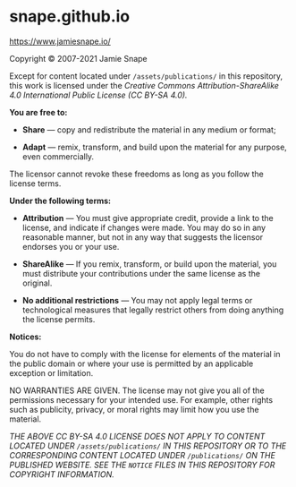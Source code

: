 # snape.github.io

<https://www.jamiesnape.io/>

Copyright © 2007-2021 Jamie Snape

Except for content located under `/assets/publications/` in this repository,
this work is licensed under the *Creative Commons Attribution-ShareAlike 4.0
International Public License (CC BY-SA 4.0).*

**You are free to:**

* **Share** — copy and redistribute the material in any medium or format;

* **Adapt** — remix, transform, and build upon the material for any purpose,
  even commercially.

The licensor cannot revoke these freedoms as long as you follow the license
terms.

**Under the following terms:**

* **Attribution** — You must give appropriate credit, provide a link to the
  license, and indicate if changes were made. You may do so in any reasonable
  manner, but not in any way that suggests the licensor endorses you or your
  use.

* **ShareAlike** — If you remix, transform, or build upon the material, you must
  distribute your contributions under the same license as the original.

* **No additional restrictions** — You may not apply legal terms or
  technological measures that legally restrict others from doing anything the
  license permits.

**Notices:**

You do not have to comply with the license for elements of the material in the
public domain or where your use is permitted by an applicable exception or
limitation.

NO WARRANTIES ARE GIVEN. The license may not give you all of the permissions
necessary for your intended use. For example, other rights such as publicity,
privacy, or moral rights may limit how you use the material.

*THE ABOVE CC BY-SA 4.0 LICENSE DOES NOT APPLY TO CONTENT LOCATED UNDER
`/assets/publications/` IN THIS REPOSITORY OR TO THE CORRESPONDING CONTENT
LOCATED UNDER `/publications/` ON THE PUBLISHED WEBSITE. SEE THE `NOTICE` FILES
IN THIS REPOSITORY FOR COPYRIGHT INFORMATION.*
